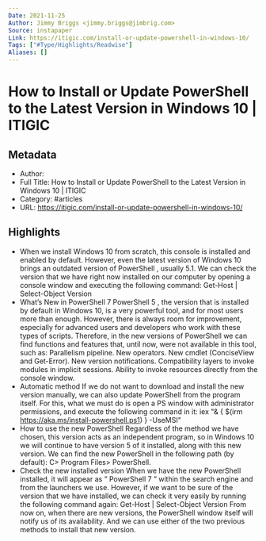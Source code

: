 ```yaml
---
Date: 2021-11-25
Author: Jimmy Briggs <jimmy.briggs@jimbrig.com>
Source: instapaper
Link: https://itigic.com/install-or-update-powershell-in-windows-10/
Tags: ["#Type/Highlights/Readwise"]
Aliases: []
---
```

# How to Install or Update PowerShell to the Latest Version in Windows 10 | ITIGIC

## Metadata
- Author: 
- Full Title: How to Install or Update PowerShell to the Latest Version in Windows 10 | ITIGIC
- Category: #articles
- URL: https://itigic.com/install-or-update-powershell-in-windows-10/

## Highlights
- When we install Windows 10 from scratch, this console is installed and enabled by default. However, even the latest version of Windows 10 brings an outdated version of PowerShell , usually 5.1. We can check the version that we have right now installed on our computer by opening a console window and executing the following command:
  Get-Host | Select-Object Version
- What’s New in PowerShell 7
  PowerShell 5 , the version that is installed by default in Windows 10, is a very powerful tool, and for most users more than enough. However, there is always room for improvement, especially for advanced users and developers who work with these types of scripts.
  Therefore, in the new versions of PowerShell we can find functions and features that, until now, were not available in this tool, such as:
  Parallelism pipeline.
  New operators.
  New cmdlet (ConciseView and Get-Error).
  New version notifications.
  Compatibility layers to invoke modules in implicit sessions.
  Ability to invoke resources directly from the console window.
- Automatic method
  If we do not want to download and install the new version manually, we can also update PowerShell from the program itself. For this, what we must do is open a PS window with administrator permissions, and execute the following command in it:
  iex "& { $(irm https://aka.ms/install-powershell.ps1) } -UseMSI"
- How to use the new PowerShell
  Regardless of the method we have chosen, this version acts as an independent program, so in Windows 10 we will continue to have version 5 of it installed, along with this new version. We can find the new PowerShell in the following path (by default): C> Program Files> PowerShell.
- Check the new installed version
  When we have the new PowerShell installed, it will appear as ” PowerShell 7 ” within the search engine and from the launchers we use. However, if we want to be sure of the version that we have installed, we can check it very easily by running the following command again:
  Get-Host | Select-Object Version
  From now on, when there are new versions, the PowerShell window itself will notify us of its availability. And we can use either of the two previous methods to install that new version.

